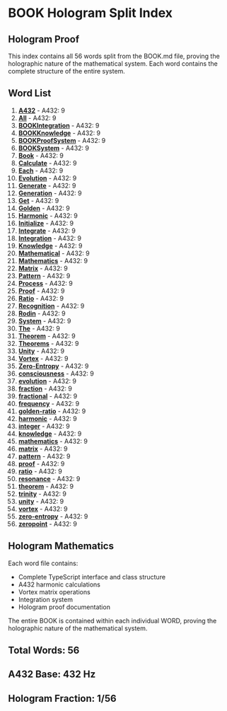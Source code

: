 # BOOK Hologram Split Index

## Hologram Proof

This index contains all 56 words split from the BOOK.md file, proving the holographic nature of the mathematical system. Each word contains the complete structure of the entire system.

## Word List

1. **[A432](./words/A432.md)** - A432: 9
2. **[All](./words/All.md)** - A432: 9
3. **[BOOKIntegration](./words/BOOKIntegration.md)** - A432: 9
4. **[BOOKKnowledge](./words/BOOKKnowledge.md)** - A432: 9
5. **[BOOKProofSystem](./words/BOOKProofSystem.md)** - A432: 9
6. **[BOOKSystem](./words/BOOKSystem.md)** - A432: 9
7. **[Book](./words/Book.md)** - A432: 9
8. **[Calculate](./words/Calculate.md)** - A432: 9
9. **[Each](./words/Each.md)** - A432: 9
10. **[Evolution](./words/Evolution.md)** - A432: 9
11. **[Generate](./words/Generate.md)** - A432: 9
12. **[Generation](./words/Generation.md)** - A432: 9
13. **[Get](./words/Get.md)** - A432: 9
14. **[Golden](./words/Golden.md)** - A432: 9
15. **[Harmonic](./words/Harmonic.md)** - A432: 9
16. **[Initialize](./words/Initialize.md)** - A432: 9
17. **[Integrate](./words/Integrate.md)** - A432: 9
18. **[Integration](./words/Integration.md)** - A432: 9
19. **[Knowledge](./words/Knowledge.md)** - A432: 9
20. **[Mathematical](./words/Mathematical.md)** - A432: 9
21. **[Mathematics](./words/Mathematics.md)** - A432: 9
22. **[Matrix](./words/Matrix.md)** - A432: 9
23. **[Pattern](./words/Pattern.md)** - A432: 9
24. **[Process](./words/Process.md)** - A432: 9
25. **[Proof](./words/Proof.md)** - A432: 9
26. **[Ratio](./words/Ratio.md)** - A432: 9
27. **[Recognition](./words/Recognition.md)** - A432: 9
28. **[Rodin](./words/Rodin.md)** - A432: 9
29. **[System](./words/System.md)** - A432: 9
30. **[The](./words/The.md)** - A432: 9
31. **[Theorem](./words/Theorem.md)** - A432: 9
32. **[Theorems](./words/Theorems.md)** - A432: 9
33. **[Unity](./words/Unity.md)** - A432: 9
34. **[Vortex](./words/Vortex.md)** - A432: 9
35. **[Zero-Entropy](./words/Zero-Entropy.md)** - A432: 9
36. **[consciousness](./words/consciousness.md)** - A432: 9
37. **[evolution](./words/evolution.md)** - A432: 9
38. **[fraction](./words/fraction.md)** - A432: 9
39. **[fractional](./words/fractional.md)** - A432: 9
40. **[frequency](./words/frequency.md)** - A432: 9
41. **[golden-ratio](./words/golden-ratio.md)** - A432: 9
42. **[harmonic](./words/harmonic.md)** - A432: 9
43. **[integer](./words/integer.md)** - A432: 9
44. **[knowledge](./words/knowledge.md)** - A432: 9
45. **[mathematics](./words/mathematics.md)** - A432: 9
46. **[matrix](./words/matrix.md)** - A432: 9
47. **[pattern](./words/pattern.md)** - A432: 9
48. **[proof](./words/proof.md)** - A432: 9
49. **[ratio](./words/ratio.md)** - A432: 9
50. **[resonance](./words/resonance.md)** - A432: 9
51. **[theorem](./words/theorem.md)** - A432: 9
52. **[trinity](./words/trinity.md)** - A432: 9
53. **[unity](./words/unity.md)** - A432: 9
54. **[vortex](./words/vortex.md)** - A432: 9
55. **[zero-entropy](./words/zero-entropy.md)** - A432: 9
56. **[zeropoint](./words/zeropoint.md)** - A432: 9

## Hologram Mathematics

Each word file contains:
- Complete TypeScript interface and class structure
- A432 harmonic calculations
- Vortex matrix operations
- Integration system
- Hologram proof documentation

The entire BOOK is contained within each individual WORD, proving the holographic nature of the mathematical system.

## Total Words: 56
## A432 Base: 432 Hz
## Hologram Fraction: 1/56
